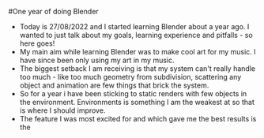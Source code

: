 #One year of doing Blender

- Today is 27/08/2022 and I started learning Blender about a year ago. I wanted to just talk about my goals, learning experience and pitfalls - so here goes!
- My main aim while learning Blender was to make cool art for my music. I have since been only using my art in my music.
- The biggest setback I am receiving is that my system can't really handle too much - like too much geometry from subdivision, scattering any object and animation are few things that brick the system.
- So for a year i have been sticking to static renders with few objects in the environment. Environments is something I am the weakest at so that is where I should improve.
- The feature I was most excited for and which gave me the best results is the
